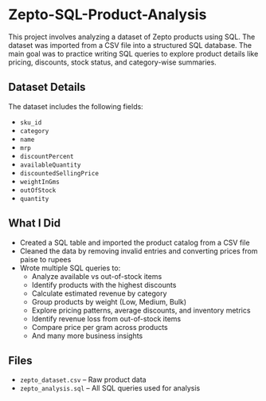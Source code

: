# Zepto-SQL-Product-Analysis


This project involves analyzing a dataset of Zepto products using SQL. The dataset was imported from a CSV file into a structured SQL database. The main goal was to practice writing SQL queries to explore product details like pricing, discounts, stock status, and category-wise summaries.

## Dataset Details

The dataset includes the following fields:
- `sku_id`
- `category`
- `name`
- `mrp`
- `discountPercent`
- `availableQuantity`
- `discountedSellingPrice`
- `weightInGms`
- `outOfStock`
- `quantity`

## What I Did


- Created a SQL table and imported the product catalog from a CSV file  
- Cleaned the data by removing invalid entries and converting prices from paise to rupees  
- Wrote multiple SQL queries to:
  - Analyze available vs out-of-stock items  
  - Identify products with the highest discounts  
  - Calculate estimated revenue by category  
  - Group products by weight (Low, Medium, Bulk)  
  - Explore pricing patterns, average discounts, and inventory metrics  
  - Identify revenue loss from out-of-stock items  
  - Compare price per gram across products  
  - And many more business insights


## Files

- `zepto_dataset.csv` – Raw product data
- `zepto_analysis.sql` – All SQL queries used for analysis

